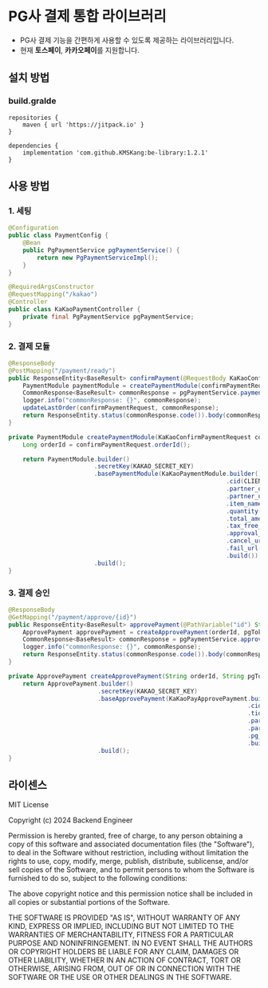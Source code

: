 # PG사 결제 통합 라이브러리
- PG사 결제 기능을 간편하게 사용할 수 있도록 제공하는 라이브러리입니다.
- 현재 **토스페이**, **카카오페이**를 지원합니다.

## 설치 방법
### build.gralde
```
repositories {
    maven { url 'https://jitpack.io' }
}

dependencies {
    implementation 'com.github.KMSKang:be-library:1.2.1'
}
```

## 사용 방법

### 1. 세팅
```JAVA
@Configuration
public class PaymentConfig {
    @Bean
    public PgPaymentService pgPaymentService() {
        return new PgPaymentServiceImpl();
    }
}

@RequiredArgsConstructor
@RequestMapping("/kakao")
@Controller
public class KaKaoPaymentController {
    private final PgPaymentService pgPaymentService;
}
```

### 2. 결제 모듈
```JAVA
@ResponseBody
@PostMapping("/payment/ready")
public ResponseEntity<BaseResult> confirmPayment(@RequestBody KaKaoConfirmPaymentRequest confirmPaymentRequest) {
    PaymentModule paymentModule = createPaymentModule(confirmPaymentRequest);
    CommonResponse<BaseResult> commonResponse = pgPaymentService.paymentModule(paymentModule);
    logger.info("commonResponse: {}", commonResponse);
    updateLastOrder(confirmPaymentRequest, commonResponse);
    return ResponseEntity.status(commonResponse.code()).body(commonResponse.data());
}

private PaymentModule createPaymentModule(KaKaoConfirmPaymentRequest confirmPaymentRequest) {
    Long orderId = confirmPaymentRequest.orderId();

    return PaymentModule.builder()
                        .secretKey(KAKAO_SECRET_KEY)
                        .basePaymentModule(KaKaoPaymentModule.builder()
                                                             .cid(CLIENT_ID)
                                                             .partner_order_id(orderId)
                                                             .partner_user_id(confirmPaymentRequest.userId())
                                                             .item_name(confirmPaymentRequest.itemName())
                                                             .quantity(confirmPaymentRequest.quantity())
                                                             .total_amount(confirmPaymentRequest.totalAmount())
                                                             .tax_free_amount(0)
                                                             .approval_url("http://localhost:8080/kakao/payment/approve/" +orderId)
                                                             .cancel_url("http://localhost:8080/kakao/payment/cancel")
                                                             .fail_url("http://localhost:8080/kakao/payment/fail")
                                                             .build())
                        .build();
}
```

### 3. 결제 승인
```JAVA
@ResponseBody
@GetMapping("/payment/approve/{id}")
public ResponseEntity<BaseResult> approvePayment(@PathVariable("id") String orderId, @RequestParam("pg_token") String pgToken) {
    ApprovePayment approvePayment = createApprovePayment(orderId, pgToken);
    CommonResponse<BaseResult> commonResponse = pgPaymentService.approvePayment(approvePayment);
    logger.info("commonResponse: {}", commonResponse);
    return ResponseEntity.status(commonResponse.code()).body(commonResponse.data());
}

private ApprovePayment createApprovePayment(String orderId, String pgToken) {
    return ApprovePayment.builder()
                         .secretKey(KAKAO_SECRET_KEY)
                         .baseApprovePayment(KaKaoPayApprovePayment.builder()
                                                                   .cid(CLIENT_ID)
                                                                   .tid(lastTid)
                                                                   .partner_order_id(orderId)
                                                                   .partner_user_id(lastUserId)
                                                                   .pg_token(pgToken)
                                                                   .build())
                         .build();
}
```
## 라이센스
MIT License

Copyright (c) 2024 Backend Engineer

Permission is hereby granted, free of charge, to any person obtaining a copy
of this software and associated documentation files (the "Software"), to deal
in the Software without restriction, including without limitation the rights
to use, copy, modify, merge, publish, distribute, sublicense, and/or sell
copies of the Software, and to permit persons to whom the Software is
furnished to do so, subject to the following conditions:

The above copyright notice and this permission notice shall be included in all
copies or substantial portions of the Software.

THE SOFTWARE IS PROVIDED "AS IS", WITHOUT WARRANTY OF ANY KIND, EXPRESS OR
IMPLIED, INCLUDING BUT NOT LIMITED TO THE WARRANTIES OF MERCHANTABILITY,
FITNESS FOR A PARTICULAR PURPOSE AND NONINFRINGEMENT. IN NO EVENT SHALL THE
AUTHORS OR COPYRIGHT HOLDERS BE LIABLE FOR ANY CLAIM, DAMAGES OR OTHER
LIABILITY, WHETHER IN AN ACTION OF CONTRACT, TORT OR OTHERWISE, ARISING FROM,
OUT OF OR IN CONNECTION WITH THE SOFTWARE OR THE USE OR OTHER DEALINGS IN THE
SOFTWARE.
